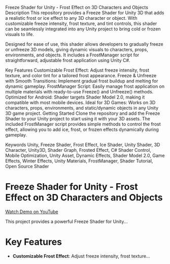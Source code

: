 Freeze Shader for Unity - Frost Effect on 3D Characters and Objects
Description
This repository provides a Freeze Shader for Unity 3D that adds a realistic frost or ice effect to any 3D character or object. With customizable freeze intensity, frost texture, and tint controls, this shader can be seamlessly integrated into any Unity project to bring cold or frozen visuals to life.

Designed for ease of use, this shader allows developers to gradually freeze or unfreeze 3D models, giving dynamic visuals to characters, props, environments, and objects. It includes a FrostManager script for straightforward, adjustable frost application using Unity C#.

Key Features
Customizable Frost Effect: Adjust freeze intensity, frost texture, and color tint for a tailored frost appearance.
Freeze & Unfreeze with Smooth Transitions: Implement gradual frost buildup and melting for dynamic gameplay.
FrostManager Script: Easily manage frost application on multiple materials with ready-to-use Freeze() and Unfreeze() methods.
Optimized for Android: Shader targets Shader Model 2.0, making it compatible with most mobile devices.
Ideal for 3D Games: Works on 3D characters, props, environments, and static/dynamic objects in any Unity 3D game project.
Getting Started
Clone the repository and add the Freeze Shader to your Unity project to start using it with your 3D assets. The included FrostManager script provides simple methods to control the frost effect, allowing you to add ice, frost, or frozen effects dynamically during gameplay.

Keywords
Unity, Freeze Shader, Frost Effect, Ice Shader, Unity Shader, 3D Character, Unity3D, Shader Graph, Frosted Effect, C# Shader Control, Mobile Optimization, Unity Asset, Dynamic Effects, Shader Model 2.0, Game Effects, Winter Effects, Unity Materials, FrostManager, Shader Tutorial, Open Source Shader
# Freeze Shader for Unity - Frost Effect on 3D Characters and Objects



[Watch Demo on YouTube](https://youtu.be/vuNlB-QLw70)

This project provides a powerful Freeze Shader for Unity...

# Key Features
- **Customizable Frost Effect**: Adjust freeze intensity, frost texture...
